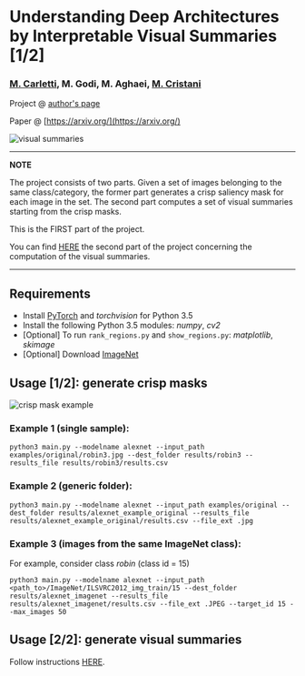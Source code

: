 # Understanding Deep Architectures by Interpretable Visual Summaries [1/2]

### [M. Carletti](http://marcocarletti.altervista.org/), M. Godi, M. Aghaei, [M. Cristani](http://profs.sci.univr.it/~cristanm/)


Project @ [author's page](http://marcocarletti.altervista.org/publications/understanding-visual-summaries/)

Paper @ [https://arxiv.org/](https://arxiv.org/)

![visual summaries](http://marcocarletti.altervista.org/publications/understanding-visual-summaries/fig1.jpg)

---
**NOTE**

The project consists of two parts. Given a set of images belonging to the same class/category, the former part generates a crisp saliency mask for each image in the set. The second part computes a set of visual summaries starting from the crisp masks.

This is the FIRST part of the project.

You can find [HERE](https://github.com/godimarcovr/interpretable_visual_summaries) the second part of the project concerning the computation of the visual summaries.

---

## Requirements
- Install [PyTorch](http://pytorch.org/) and _torchvision_ for Python 3.5
- Install the following Python 3.5 modules: _numpy_, _cv2_
- [Optional] To run `rank_regions.py` and `show_regions.py`: _matplotlib_, _skimage_
- [Optional] Download [ImageNet](http://image-net.org/download)

## Usage [1/2]: generate crisp masks

![crisp mask example](http://marcocarletti.altervista.org/content/icpr18.png)

### Example 1 (single sample):

`python3 main.py --modelname alexnet --input_path examples/original/robin3.jpg --dest_folder results/robin3 --results_file results/robin3/results.csv`

### Example 2 (generic folder):

`python3 main.py --modelname alexnet --input_path examples/original --dest_folder results/alexnet_example_original --results_file results/alexnet_example_original/results.csv --file_ext .jpg`

### Example 3 (images from the same ImageNet class):
For example, consider class _robin_ (class id = 15)

`python3 main.py --modelname alexnet --input_path <path_to>/ImageNet/ILSVRC2012_img_train/15 --dest_folder results/alexnet_imagenet --results_file results/alexnet_imagenet/results.csv --file_ext .JPEG --target_id 15 --max_images 50`

## Usage [2/2]: generate visual summaries

Follow instructions [HERE](https://github.com/godimarcovr/interpretable_visual_summaries).
